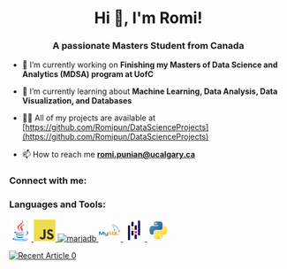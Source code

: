 <h1 align="center">Hi 👋, I'm Romi!</h1>
<h3 align="center">A passionate Masters Student from Canada</h3>

- 🔭 I’m currently working on **Finishing my Masters of Data Science and Analytics (MDSA) program at UofC**

- 🌱 I’m currently learning about **Machine Learning, Data Analysis, Data Visualization, and Databases**

- 👨‍💻 All of my projects are available at [https://github.com/Romipun/DataScienceProjects](https://github.com/Romipun/DataScienceProjects)

- 📫 How to reach me **romi.punian@ucalgary.ca**

<h3 align="left">Connect with me:</h3>
<p align="left">
</p>

<h3 align="left">Languages and Tools:</h3>
<p align="left"> <a href="https://www.java.com" target="_blank" rel="noreferrer"> <img src="https://raw.githubusercontent.com/devicons/devicon/master/icons/java/java-original.svg" alt="java" width="40" height="40"/> </a> <a href="https://developer.mozilla.org/en-US/docs/Web/JavaScript" target="_blank" rel="noreferrer"> <img src="https://raw.githubusercontent.com/devicons/devicon/master/icons/javascript/javascript-original.svg" alt="javascript" width="40" height="40"/> </a> <a href="https://mariadb.org/" target="_blank" rel="noreferrer"> <img src="https://www.vectorlogo.zone/logos/mariadb/mariadb-icon.svg" alt="mariadb" width="40" height="40"/> </a> <a href="https://www.mysql.com/" target="_blank" rel="noreferrer"> <img src="https://raw.githubusercontent.com/devicons/devicon/master/icons/mysql/mysql-original-wordmark.svg" alt="mysql" width="40" height="40"/> </a> <a href="https://pandas.pydata.org/" target="_blank" rel="noreferrer"> <img src="https://raw.githubusercontent.com/devicons/devicon/2ae2a900d2f041da66e950e4d48052658d850630/icons/pandas/pandas-original.svg" alt="pandas" width="40" height="40"/> </a> <a href="https://www.python.org" target="_blank" rel="noreferrer"> <img src="https://raw.githubusercontent.com/devicons/devicon/master/icons/python/python-original.svg" alt="python" width="40" height="40"/> </a> </p>


<a target="_blank" href="https://github-readme-medium-recent-article.vercel.app/medium/@romi.punian/0"><img src="https://github-readme-medium-recent-article.vercel.app/medium/@romi.punian/0" alt="Recent Article 0"> 
